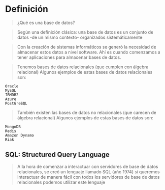# Definición

> ¿Qué es una base de datos?

> Según una definición clásica: una base de datos es un conjunto de datos
> -de un mismo contexto- organizados sistemáticamente

> Con la creación de sistemas informáticos se generó la necesidad de almacenar estos datos a nivel software.
> Ahí es cuando comenzamos a tener aplicaciones para almacenar bases de datos.

> Tenemos bases de datos relacionales  (que cumplen con álgebra relacional)
> Algunos ejemplos de estas bases de datos relacionales son:

    Oracle  
    MySQL  
    IBMDB2  
    Azure  
    PostGreSQL 
    
> También existen las bases de datos no relacionales (que carecen de álgebra relacional)
> Algunos ejemplos de estas bases de datos son:

    MongoDB  
    Redis  
    Amazon Dynamo  
    Riak  

## SQL: Structured Query Language

> A la hora de comenzar a interactuar con servidores de base de datos relacionales, se creó un lenguaje llamado SQL (año 1974)
> si queremos interactuar de manera fácil con todos los servidores de base de datos relacionales podemos utilizar este lenguaje
